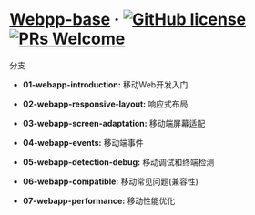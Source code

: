 # [Webpp-base](https://github.com/cyanbaby/webapp-base-study) &middot; [![GitHub license](https://img.shields.io/badge/author-Cyan-blue.svg)](https://github.com/cyanbaby/webapp-base-study) [![PRs Welcome](https://img.shields.io/badge/use-study-brightgreen.svg)](https://github.com/cyanbaby/webapp-base-study)

分支

* **01-webapp-introduction:** 移动Web开发入门

* **02-webapp-responsive-layout:** 响应式布局

* **03-webapp-screen-adaptation:** 移动端屏幕适配

* **04-webapp-events:** 移动端事件

* **05-webapp-detection-debug:** 移动调试和终端检测

* **06-webapp-compatible:** 移动常见问题(兼容性)

* **07-webapp-performance:** 移动性能优化